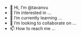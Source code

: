 - 👋 Hi, I’m @tavanvu
- 👀 I’m interested in ...
- 🌱 I’m currently learning ...
- 💞️ I’m looking to collaborate on ...
- 📫 How to reach me ...

<!---
tavanvu/tavanvu is a ✨ special ✨ repository because its `README.md` (this file) appears on your GitHub profile.
You can click the Preview link to take a look at your changes.
--->
